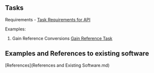 
## Tasks

Requirements - [Task Requirements for API](tasks/Task_Requirements.md)

Examples:

1. Gain Reference Conversions [Gain Reference Task](tasks/Gain_Reference_Conversion.md)

## Examples and References to existing software
[References](References and Existing Software.md)

